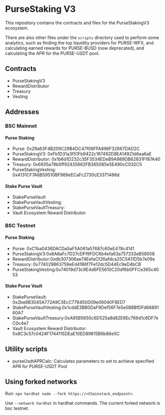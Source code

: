 # PurseStaking V3

This repository contains the contracts and files for the PurseStakingV3 ecosystem.

There are also other files under the `scripts` directory used to perform some analytics, such as finding the top liquidity providers for PURSE-WFX, and calculating earned rewards for PURSE-BUSD (now deprecated), and calculating the APR for the PURSE-USDT pool.

## Contracts
- PurseStakingV3
- RewardDistributor
- Treasury
- Vesting

## Addresses
### BSC Mainnet
#### Purse Staking
- Purse: 0x29a63F4B209C29B4DC47f06FFA896F32667DAD2C
- PurseStakingV3: 0xFb1D31a3f51Fb9422c187492D8EA14921d6ea6aE
- RewardDistributor: 0x1b6d1D232c35F3534EDeB9A989DB62831Ff87A40
- Treasury: 0x6935a78b5ff92435662FB365085e5E490cC032C5
- PurseStakingVesting: 0x4131CF7A6B59510BF969eECaFc2730cE3371486d

#### Stake Purse Vault
- StakePurseVault
- StakePurseVaultVesting:
- StakePurseVaultTreasury:
- Vault Ecosystem Reward Distributor:

### BSC Testnet
#### Purse Staking
- Purse: 0xC1ba0436DACDa5aF5A061a57687c60eE478c4141
- PurseStakingV3:0x8A6aFc7D27cDFf9FDC6b4efa63a757333eB58508
- RewardDistributor:0xdb307306ae74EefaCf26afdca25C5A11D5b7e09e
- Treasury: 0x774029863759eEd41B6f7Fe12dc5D44Ec9eD4bCB
- PurseStakingVesting:0x74019d73c9E4d6FE5610C20df6b0FFCe365c4053

#### Stake Purse Vault
- StakePurseVault: 0x2be6B3045A772A9C3EcC776450D09e06040F8ED7
- StakePurseVaultVesting:0x1cddE3BB0DaF9Def56F7e5e5B8BfDFd6689160A7
- StakePurseVaultTreasury:0xA95B5650c6D525a8d82E6Ec766d1c6DF7eC0c4e7
- Vault Ecosystem Reward Distributor: 0x8C3c57c0424F1744115DEaE10ED89815B6b86e5C


## Utility scripts
- purseUsdtAPRCalc: Calculates parameters to set to achieve specified APR for PURSE-USDT Pool

## Using forked networks
Run: `npx hardhat node --fork https://<Chainstack_endpoint>`.

Use `--network hardhat` in hardhat commands. The current forked network is bsc testnet.